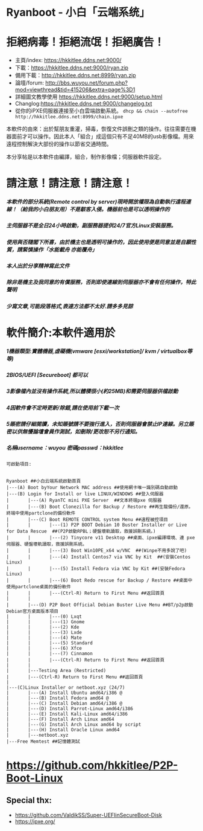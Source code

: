 # Ryanboot - 小白「云端系统」
# 拒絕病毒！拒絕流氓！拒絕廣告！

* 主頁/index: https://hkkitlee.ddns.net:9000/
* 下載：https://hkkitlee.ddns.net:9000/ryan.zip
* 備用下載：http://hkkitlee.ddns.net:8999/ryan.zip
* 論壇/forum: http://bbs.wuyou.net/forum.php?mod=viewthread&tid=415206&extra=page%3D1
* 詳細圖文教學使用 https://hkkitlee.ddns.net:9000/setup.html
* Changlog:https://hkkitlee.ddns.net:9000/changelog.txt
* 從你的iPXE伺服器連接至小白雲端啟動系統。
``` dhcp && chain --autofree http://hkkitlee.ddns.net:8999/chain.ipxe ```

本軟件的由來：出於幫朋友重灌，掃毒，恢復文件誤刪之類的操作。往往需要在機器面前才可以操作。因此本人「組合」成這個只有不足40MB的usb影像檔。用來遠程控制解決大部份的操作以節省交通時間。

本分享帖是以本軟件由編譯，組合，制作影像檔；伺服器軟件設定。


# 請注意！請注意！請注意！
##### 本軟件的部分系統(Remote control by server)現時開放權限為自動執行遠程連線！（給我的小白朋友用）不是駭客入侵。機器前也是可以透明操作的
##### 主伺服器不是全日24小時啟動，副服務器提供24/7官方Linux安裝服務。
##### 使用與否隨閣下所喜，由於機主也是透明可操作的，因此使用便是同意並是自願性質，請緊慎操作「水能載舟 亦能覆舟」
##### 本人出於分享精神寫此文件
##### 除非是機主及我同意的有償服務，否則即使連線到伺服器亦不會有任何操作，特此聲明
##### 少寫文章,可能段落格式,表達方法都不太好.請多多見諒


# 軟件簡介:本軟件適用於
##### 1機器類型:實體機器,虛礙機(vmware [esxi/workstation]/ kvm / virtualbox等等)
##### 2BIOS/UEFI [Secureboot] 都可以
##### 3影像檔內並沒有操作系統,所以體積很小(約25MB)和需要伺服器供檔啟動
##### 4因軟件會不定時更新/除錯,請在使用前下載一次
##### 5賬密請仔細閱讀，未知賬號請不要強行進入，否則伺服器會禁止IP連線。另立賬密以供無懮論壇會員作測試，如刪除/更改恕不另行通知。

##### 名稱username：wuyou  密碼passwd：hkkitlee

```
可啟動項目:


Ryanboot ##小白云端系統啟動首頁
|---(A) Boot byYour Network MAC address ##使用網卡唯一識別碼自動啟動
|---(B) Login for Install or live LINUX/WINDOWS ##登入伺服器
|       |---(A) RyanTC mini PXE Server  ##文本終端pxe 伺服器
|       |---(B) Boot Clonezilla for Backup / Restore ##再生龍備份/還原。終端中使用partclone的備份軟件
|       |---(C) Boot REMOTE CONTROL system Menu ##遠程被控項目
|       |       |---(1) P2P BOOT Debian 10 Buster Installer or Live for Data Rescue  ##(P2P啟動RPBL；硬盤壞軌讀取，救援誤刪系統。)
|       |       |---(2) Tinycore v11 Desktop ##桌面、ipxe編譯環境、連 pxe 伺服器、硬盤壞軌讀取，救援誤刪系統。
|       |       |---(3) Boot Win10PE_x64 w/VNC  ##(Winpe不用多說了吧)
|       |       |---(4) Install Centos7 via VNC by Kit  ##(安裝Centos Linux)
|       |       |---(5) Install Fedora via VNC by Kit ##(安裝Fedora Linux)
|       |       |---(6) Boot Redo rescue for Backup / Restore ##桌面中使用partclone桌面的備份軟件
|       |       |---(Ctrl-R) Return to First Menu ##返回首頁
|       |
|       |---(D) P2P Boot Official Debian Buster Live Menu ##BT/p2p啟動Debian官方桌面版本項目
|       |       |---(0) Lxqt
|       |       |---(1) Gnome
|       |       |---(2) Kde
|       |       |---(3) Lxde
|       |       |---(4) Mate
|       |       |---(5) Standard
|       |       |---(6) Xfce
|       |       |---(7) Cinnamon
|       |       |---(Ctrl-R) Return to First Menu ##返回首頁
|       |
|       |---Testing Area (Restricted)
|       |---(Ctrl-R) Return to First Menu ##返回首頁
|
|---(C)Linux Installer or netboot.xyz (24/7)
|       |---(A) Install Ubuntu amd64/i386 @
|       |---(B) Install Fedora amd64 @
|       |---(C) Install Debian amd64/i386 @
|       |---(D) Install Parrot-Linux amd64/i386
|       |---(E) Install Kali-Linux amd64/i386
|       |---(F) Install Arch Linux amd64
|       |---(G) Install Arch Linux amd64 by script
|       |---(H) Install Oracle Linux amd64
|       |---netboot.xyz
|---Free Memtest ##記憶體測試
```

# https://github.com/hkkitlee/P2P-Boot-Linux

## Special thx:
* https://github.com/ValdikSS/Super-UEFIinSecureBoot-Disk
* https://ipxe.org/
